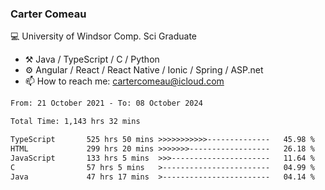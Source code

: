 ### Carter Comeau

💻 University of Windsor Comp. Sci Graduate

- ⚒️ Java / TypeScript / C / Python
- ⚙️ Angular / React / React Native / Ionic / Spring / ASP.net
- 📫 How to reach me: cartercomeau@icloud.com

<!--START_SECTION:waka-->

```txt
From: 21 October 2021 - To: 08 October 2024

Total Time: 1,143 hrs 32 mins

TypeScript       525 hrs 50 mins >>>>>>>>>>>--------------   45.98 %
HTML             299 hrs 20 mins >>>>>>>------------------   26.18 %
JavaScript       133 hrs 5 mins  >>>----------------------   11.64 %
C                57 hrs 5 mins   >------------------------   04.99 %
Java             47 hrs 17 mins  >------------------------   04.14 %
```

<!--END_SECTION:waka-->
